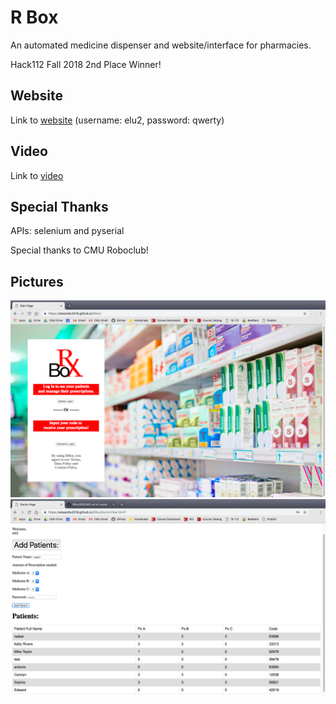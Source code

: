 # R Box
An automated medicine dispenser and website/interface for pharmacies.

Hack112 Fall 2018 2nd Place Winner!

## Website
Link to [website](https://edwardlu2018.github.io/RBox/) (username: elu2, password: qwerty)<br/>

## Video
Link to [video](https://youtu.be/DiswJqN0c2s)

## Special Thanks
APIs: selenium and pyserial

Special thanks to CMU Roboclub!

## Pictures
![front page](https://github.com/EdwardLu2018/RBox/blob/master/images/frontPage.png)
![table](https://github.com/EdwardLu2018/RBox/blob/master/images/tablePage.png)
